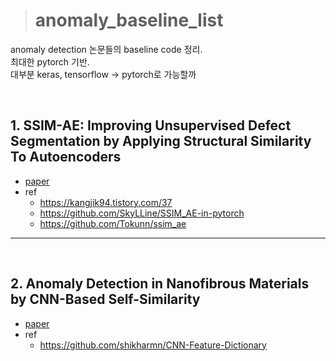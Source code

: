 > # anomaly_baseline_list

anomaly detection 논문들의 baseline code 정리.<br>
최대한 pytorch 기반.<br>
대부분 keras, tensorflow -> pytorch로 가능할까<br>

<br>

## 1. SSIM-AE: Improving Unsupervised Defect Segmentation by Applying Structural Similarity To Autoencoders
- [paper](https://arxiv.org/pdf/1807.02011.pdf)
- ref
  - https://kangjik94.tistory.com/37
  - https://github.com/SkyLLine/SSIM_AE-in-pytorch
  - https://github.com/Tokunn/ssim_ae

---

<br>

## 2. Anomaly Detection in Nanofibrous Materials by CNN-Based Self-Similarity
- [paper](https://www.ncbi.nlm.nih.gov/pmc/articles/PMC5795842/pdf/sensors-18-00209.pdf)
- ref
  - https://github.com/shikharmn/CNN-Feature-Dictionary
